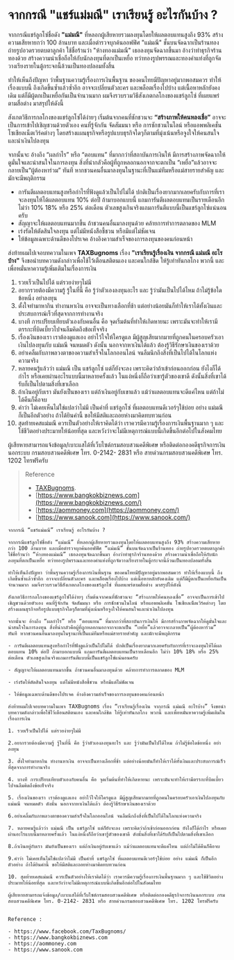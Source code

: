 # จากกรณี "แชร์แม่มณี" เราเรียนรู้ อะไรกันบ้าง ?

จากกรณีแชร์ลูกโซ่ชื่อดัง **"แม่มณี"** ที่หลอกผู้เสียหายรวมลงทุนโดยให้ผลตอบแทนสูงถึง 93% สร้างความเสียหายกว่า 100 ล้านบาท และเมื่อตำรวจบุกค้นออฟฟิศ "แม่มณี" ชั้นบนจัดฉากเป็นร้านทอง ถ่ายรูปอวดรวยตบตาลูกค้า ใช้ชื่อร้านว่า "ห้างทองแม่มณี" เธอลงทุนจัดฉากขึ้นมา อ้างว่าทำธุรกิจร้านทองด้วย สร้างความน่าเชื่อถือให้กับนักลงทุนที่ตกเป็นเหยื่อ ทว่าทองรูปพรรณและทองคำแท่งที่ถูกจัดวางเรียงรายในตู้กระจกนี้ล้วนเป็นทองปลอมทั้งสิ้น

ทำให้เห็นถึงปัญหา ว่าพื้นฐานความรู้เรื่องการเงินพื้นฐาน ของคนไทยมีปัญหาอยู่มากพอสมควร ทำให้เรื่องแบบนี้ ถึงเกิดขึ้นซ้ำแล้วซ้ำอีก อาจจะเปลี่ยนตัวละคร และพล็อตเรื่องไปบ้าง แต่เนื้อหาหลักยังคงเดิม แต่ก็มีผู้ตกเป็นเหยื่อกันเป็นจำนวนมาก ผมจึงรวบรวมวิธีสังเกตกลโกงของแชร์ลูกโซ่ ที่เผยแพร่ตามสื่อต่าง มาสรุปให้ดังนี้

สังเกตวิธีการกลโกงของแชร์ลูกโซ่ได้ง่ายๆ เริ่มต้นจากคนที่ชักชวนจะ **“สร้างภาพให้คนหลงเชื่อ”** อาจจะเป็นการเข้าไปเชิญชวนด้วยตัวเอง คนที่รู้จักกัน จัดสัมมนา หรือ การชักชวนในไลน์ หรือแอพพลิเคชั่น โซเชียลเน็ตเวิร์คต่างๆ โดยสร้างแผนธุรกิจหรือรูปแบบธุรกิจใดๆก็ตามที่มุ่งเน้นหรือจูงใจให้คนสนใจและนำเงินไปลงทุน

จากนั้นจะ อ้างถึง “ผลกำไร” หรือ “ตอบแทน” ที่มากกว่าที่สถาบันการเงินให้ มีการสร้างภาพจัดฉากให้ดูมั่นใจและน่าสนใจในการลงทุน สิ่งที่น่ากลัวคือผู้ที่ถูกหลอกนอกจากจะตกเป็น “เหยื่อ”แล้วอาจจะกลายเป็น“ผู้ต้องหาร่วม” ทันที หากชวนคนอื่นมาลงทุนในฐานะที่เป็นแม่ทีมหรือแม่สายรายสำคัญ และมักจะมีพฤติกรรม

* การันตีผลตอบแทนสูงหรือกำไรที่ฟังดูแล้วเป็นไปไม่ได้ ปกติเป็นเรื่องยากมากเลยครับกับการที่เราจะลงทุนให้ได้ผลตอบแทน 10% ต่อปี ถ้ามาบอกแบบนี้ แถมการันตีผลตอบแทนเป็นรายเดือนอีก ไม่ว่า 10% 18% หรือ 25% ต่อเดือน ตัวเลขสูงเกินจริงแถมการันตีแบบนี้เป็นแชร์ลูกโซ่แน่นอนครับ
* สัญญาจะให้ผลตอบแทนมากขึ้น ถ้าชวนคนอื่นมาลงทุนด้วย คล้ายการทำการตลาดของ MLM
* เร่งรัดให้ตัดสินใจลงทุน แต่ไม่มีหนังสือชี้ชวน หรือมีแต่ไม่ชัดเจน
* ให้ข้อมูลเฉพาะด้านดีของโปรเจค อ้างอิงความสำเร็จของการลงทุนของคนก่อนหน้า

ส่งท้ายผมไปเจอบทความในเพจ **TAXBugnoms** เรื่อง **"เราเรียนรู้เรื่องเงิน จากกรณี แม่มณี อะไรบ้าง"** จึงขอนำบทความดังกล่าวเพื่อใช้ไว้เตือนสติตนเอง และคนใกล้ชิด ให้รู้เท่าทันกลโกง พวกนี้ และเพื่อหมั่นหาความรู้เพิ่มเติมในเรื่องการเงิน

1. รวยเร็วเป็นไปได้ แต่รวยง่ายๆไม่มี
2. อยากรวยต้องมีความรู้ รู้ในที่นี้ คือ รู้ว่าตัวเองลงทุนอะไร และ รู้ว่ามันเป็นไปได้ไหม ถ้าไม่รู้ข้อใดข้อหนึ่ง อย่าลงทุน
3. ตั้งใจทำมาหากิน ทำงานหาเงิน อาจจะเป็นทางเลือกที่ช้า แต่อย่างน้อยมันก็ทำให้เราได้ทั้งเงินและประสบการณ์เร็วที่สุดจากการทำงานจริง
4. บางที การเปรียบเทียบตัวเองกับคนอื่น คือ จุดเริ่มต้นที่ทำให้เกิดหายนะ เพราะมันจะทำให้เรามีตรรกะที่บิดเบี้ยวไปจนลืมคิดถึงข้อเท็จจริง
5. เรื่องเงินของเรา เราต้องดูแลเอง อย่าไว้ใจให้ใครดูแล มีผู้สูญเสียมากมายที่ถูกคนในครอบครัวเอาเงินไปลงทุนกับ แม่มณี จนหมดตัว ดังนั้น นอกจากหาเงินได้แล้ว ต้องรู้วิธีรักษาเงินของเราด้วย
6. อย่าเคลิ้มกับภาพลวงตาของความสำเร็จในโลกออนไลน์ จนลืมนึกถึงสิ่งที่เป็นไปได้ในโลกแห่งความจริง
7. หลายคนรู้แล้วว่า แม่มณี เป็น แชร์ลูกโซ่ แต่ก็ยังจะลง เพราะคิดว่าถ้าเข้าก่อนออกก่อน ยังไงก็ได้กำไร หรือเคยผ่านอะไรแบบนี้มาหลายครั้งแล้ว ในแง่หนึ่งก็ถือว่าเขารู้ตัวของเขาดี ดังนั้นสิ่งที่เขาได้รับก็เป็นไปตามสิ่งที่เขาเลือก
8. ถ้าเงินอยู่กับเรา มันยังเป็นของเรา แต่ถ้าเงินอยู่กับเขาแล้ว แม้ว่าผลตอบแทนจะดีแค่ไหน แต่ถ้าไม่ได้คืนก็คือจบ
9. คำว่า ไม่เคยเห็นไม่ใช่แปลว่าไม่มี เป็นคำที่ แชร์ลูกโซ่ ที่ผลตอบแทนดีเวอร์ๆใช้บ่อย อย่าง แม่มณี ก็เป็นอีกตัวอย่าง ถ้าได้ยินคำนี้ ขอให้มีสติและถอยห่างมาคิดทบทวนก่อน
10. สุดท้ายเคสแม่มณี ควรเป็นตัวอย่างให้เราคิดได้ว่า เราควรมีความรู้เรื่องการเงินพื้นฐานมาก ๆ และใช้ชีวิตอย่างประมาทให้น้อยที่สุด และหวังว่าจะไม่มีเหตุการณ์แบบนี้เกิดขึ้นอีกต่อไปในสังคมไทย

ผู้เสียหายสามารถแจ้งข้อมูล/เบาะแสได้ที่เว็บไซต์กรมสอบสวนคดีพิเศษ หรือติดต่อกองคดีธุรกิจการเงินนอกระบบ กรมสอบสวนคดีพิเศษ โทร. 0-2142- 2831 หรือ สายด่วนกรมสอบสวนคดีพิเศษ โทร. 1202 โทรฟรีครับ

> Reference
>
> * [TAXBugnoms](https://www.facebook.com/TaxBugnoms/).
> * [https://www.bangkokbiznews.com](https://www.bangkokbiznews.com/)
> * [https://aommoney.com](https://aommoney.com/)
> * [https://www.sanook.com](https://www.sanook.com/)

```text
จากกรณี “แชร์แม่มณี” เราเรียนรู้ อะไรกันบ้าง ?

จากกรณีแชร์ลูกโซ่ชื่อดัง “แม่มณี” ที่หลอกผู้เสียหายรวมลงทุนโดยให้ผลตอบแทนสูงถึง 93% สร้างความเสียหายกว่า 100 ล้านบาท และเมื่อตำรวจบุกค้นออฟฟิศ “แม่มณี” ชั้นบนจัดฉากเป็นร้านทอง ถ่ายรูปอวดรวยตบตาลูกค้า ใช้ชื่อร้านว่า “ห้างทองแม่มณี” เธอลงทุนจัดฉากขึ้นมา อ้างว่าทำธุรกิจร้านทองด้วย สร้างความน่าเชื่อถือให้กับนักลงทุนที่ตกเป็นเหยื่อ ทว่าทองรูปพรรณและทองคำแท่งที่ถูกจัดวางเรียงรายในตู้กระจกนี้ล้วนเป็นทองปลอมทั้งสิ้น

ทำให้เห็นถึงปัญหา ว่าพื้นฐานความรู้เรื่องการเงินพื้นฐาน ของคนไทยมีปัญหาอยู่มากพอสมควร ทำให้เรื่องแบบนี้ ถึงเกิดขึ้นซ้ำแล้วซ้ำอีก อาจจะเปลี่ยนตัวละคร และพล็อตเรื่องไปบ้าง แต่เนื้อหาหลักยังคงเดิม แต่ก็มีผู้ตกเป็นเหยื่อกันเป็นจำนวนมาก ผมจึงรวบรวมวิธีสังเกตกลโกงของแชร์ลูกโซ่ ที่เผยแพร่ตามสื่อต่าง มาสรุปให้ดังนี้

สังเกตวิธีการกลโกงของแชร์ลูกโซ่ได้ง่ายๆ เริ่มต้นจากคนที่ชักชวนจะ “สร้างภาพให้คนหลงเชื่อ” อาจจะเป็นการเข้าไปเชิญชวนด้วยตัวเอง คนที่รู้จักกัน จัดสัมมนา หรือ การชักชวนในไลน์ หรือแอพพลิเคชั่น โซเชียลเน็ตเวิร์คต่างๆ โดยสร้างแผนธุรกิจหรือรูปแบบธุรกิจใดๆก็ตามที่มุ่งเน้นหรือจูงใจให้คนสนใจและนำเงินไปลงทุน

จากนั้นจะ อ้างถึง “ผลกำไร” หรือ “ตอบแทน” ที่มากกว่าที่สถาบันการเงินให้ มีการสร้างภาพจัดฉากให้ดูมั่นใจและน่าสนใจในการลงทุน สิ่งที่น่ากลัวคือผู้ที่ถูกหลอกนอกจากจะตกเป็น “เหยื่อ”แล้วอาจจะกลายเป็น“ผู้ต้องหาร่วม” ทันที หากชวนคนอื่นมาลงทุนในฐานะที่เป็นแม่ทีมหรือแม่สายรายสำคัญ และมักจะมีพฤติกรรม

- การันตีผลตอบแทนสูงหรือกำไรที่ฟังดูแล้วเป็นไปไม่ได้ ปกติเป็นเรื่องยากมากเลยครับกับการที่เราจะลงทุนให้ได้ผลตอบแทน 10% ต่อปี ถ้ามาบอกแบบนี้ แถมการันตีผลตอบแทนเป็นรายเดือนอีก ไม่ว่า 10% 18% หรือ 25% ต่อเดือน ตัวเลขสูงเกินจริงแถมการันตีแบบนี้เป็นแชร์ลูกโซ่แน่นอนครับ

- สัญญาจะให้ผลตอบแทนมากขึ้น ถ้าชวนคนอื่นมาลงทุนด้วย คล้ายการทำการตลาดของ MLM

- เร่งรัดให้ตัดสินใจลงทุน แต่ไม่มีหนังสือชี้ชวน หรือมีแต่ไม่ชัดเจน

- ให้ข้อมูลเฉพาะด้านดีของโปรเจค อ้างอิงความสำเร็จของการลงทุนของคนก่อนหน้า

ส่งท้ายผมไปเจอบทความในเพจ TAXBugnoms เรื่อง “เราเรียนรู้เรื่องเงิน จากกรณี แม่มณี อะไรบ้าง” จึงขอนำบทความดังกล่าวเพื่อใช้ไว้เตือนสติตนเอง และคนใกล้ชิด ให้รู้เท่าทันกลโกง พวกนี้ และเพื่อหมั่นหาความรู้เพิ่มเติมในเรื่องการเงิน

1. รวยเร็วเป็นไปได้ แต่รวยง่ายๆไม่มี

2.อยากรวยต้องมีความรู้ รู้ในที่นี้ คือ รู้ว่าตัวเองลงทุนอะไร และ รู้ว่ามันเป็นไปได้ไหม ถ้าไม่รู้ข้อใดข้อหนึ่ง อย่าลงทุน

3. ตั้งใจทำมาหากิน ทำงานหาเงิน อาจจะเป็นทางเลือกที่ช้า แต่อย่างน้อยมันก็ทำให้เราได้ทั้งเงินและประสบการณ์เร็วที่สุดจากการทำงานจริง

4. บางที การเปรียบเทียบตัวเองกับคนอื่น คือ จุดเริ่มต้นที่ทำให้เกิดหายนะ เพราะมันจะทำให้เรามีตรรกะที่บิดเบี้ยวไปจนลืมคิดถึงข้อเท็จจริง

5. เรื่องเงินของเรา เราต้องดูแลเอง อย่าไว้ใจให้ใครดูแล มีผู้สูญเสียมากมายที่ถูกคนในครอบครัวเอาเงินไปลงทุนกับ แม่มณี จนหมดตัว ดังนั้น นอกจากหาเงินได้แล้ว ต้องรู้วิธีรักษาเงินของเราด้วย

6.อย่าเคลิ้มกับภาพลวงตาของความสำเร็จในโลกออนไลน์ จนลืมนึกถึงสิ่งที่เป็นไปได้ในโลกแห่งความจริง

7. หลายคนรู้แล้วว่า แม่มณี เป็น แชร์ลูกโซ่ แต่ก็ยังจะลง เพราะคิดว่าถ้าเข้าก่อนออกก่อน ยังไงก็ได้กำไร หรือเคยผ่านอะไรแบบนี้มาหลายครั้งแล้ว ในแง่หนึ่งก็ถือว่าเขารู้ตัวของเขาดี ดังนั้นสิ่งที่เขาได้รับก็เป็นไปตามสิ่งที่เขาเลือก

8.ถ้าเงินอยู่กับเรา มันยังเป็นของเรา แต่ถ้าเงินอยู่กับเขาแล้ว แม้ว่าผลตอบแทนจะดีแค่ไหน แต่ถ้าไม่ได้คืนก็คือจบ

9.คำว่า ไม่เคยเห็นไม่ใช่แปลว่าไม่มี เป็นคำที่ แชร์ลูกโซ่ ที่ผลตอบแทนดีเวอร์ๆใช้บ่อย อย่าง แม่มณี ก็เป็นอีกตัวอย่าง ถ้าได้ยินคำนี้ ขอให้มีสติและถอยห่างมาคิดทบทวนก่อน

10. สุดท้ายเคสแม่มณี ควรเป็นตัวอย่างให้เราคิดได้ว่า เราควรมีความรู้เรื่องการเงินพื้นฐานมาก ๆ และใช้ชีวิตอย่างประมาทให้น้อยที่สุด และหวังว่าจะไม่มีเหตุการณ์แบบนี้เกิดขึ้นอีกต่อไปในสังคมไทย

ผู้เสียหายสามารถแจ้งข้อมูล/เบาะแสได้ที่เว็บไซต์กรมสอบสวนคดีพิเศษ หรือติดต่อกองคดีธุรกิจการเงินนอกระบบ กรมสอบสวนคดีพิเศษ โทร. 0-2142- 2831 หรือ สายด่วนกรมสอบสวนคดีพิเศษ โทร. 1202 โทรฟรีครับ


Reference :

- https://www.facebook.com/TaxBugnoms/
- https://www.bangkokbiznews.com
- https://aommoney.com
- https://www.sanook.com
```


